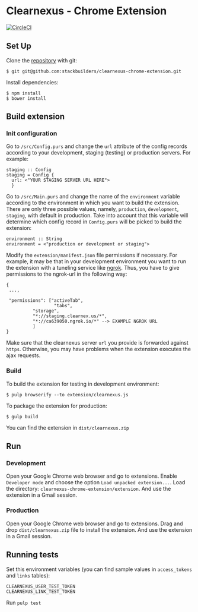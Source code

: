 # Clearnexus - Chrome Extension

[![CircleCI](https://circleci.com/gh/stackbuilders/clearnexus-chrome-extension/tree/master.svg?style=svg&circle-token=29dd40a261218c0ea674ccf8ebe37b20fae4f525)](https://circleci.com/gh/stackbuilders/clearnexus-chrome-extension/tree/master)

## Set Up

Clone the [repository][repository] with git:

```
$ git git@github.com:stackbuilders/clearnexus-chrome-extension.git
```

Install dependencies:

```
$ npm install
$ bower install
```


## Build extension

### Init configuration

Go to `/src/Config.purs` and change the `url` attribute of the config records according to your development,
staging (testing) or production servers. For example:

```
staging :: Config
staging = Config {
  url: <"YOUR STAGING SERVER URL HERE">
  }
```

Go to `/src/Main.purs` and change the name of the `environment` variable according to the environment in which you
want to build the extension. There are only three possible values, namely, `production`, `development`, `staging`,
with default in production. Take into account that this variable will determine which config record in `Config.purs`
will be picked to build the extension:

```
environment :: String
environment = <"production or development or staging">
```

Modify the `extension/manifest.json` file permissions if necessary. For example, it may be that in your development
environment you want to run the extension with a tuneling service like [ngrok](https://ngrok.com/). Thus, you have
to give permissions to the ngrok-url in the following way:

```
{
 ...,

 "permissions": ["activeTab",
                  "tabs",
		  "storage",
		  "*://staging.clearnex.us/*",
		  "*://ca639050.ngrok.io/*" --> EXAMPLE NGROK URL
		  ]
}
```
Make sure that the clearnexus server `url` you provide is forwarded against `https`. Otherwise, you may have
problems when the extension executes the ajax requests.

### Build

To build the extension for testing in development environment:

```
$ pulp browserify --to extension/clearnexus.js
```
To package the extension for production:

```
$ gulp build
```
You can find the extension in `dist/clearnexus.zip`


## Run

### Development

Open your Google Chrome web browser and go to extensions. Enable `Developer mode` and choose the option
`Load unpacked extension...`. Load the directory: `clearnexus-chrome-extension/extension`. And use the extension in a Gmail session.

### Production
Open your Google Chrome web browser and go to extensions. Drag and drop `dist/clearnexus.zip` file to install the extension. And use the extension in a Gmail session.


## Running tests

Set this environment variables (you can find sample values in `access_tokens` and `links` tables):

```
CLEARNEXUS_USER_TEST_TOKEN
CLEARNEXUS_LINK_TEST_TOKEN
```
Run `pulp test`

[repository]: https://github.com/stackbuilders/clearnexus-chrome-extension
